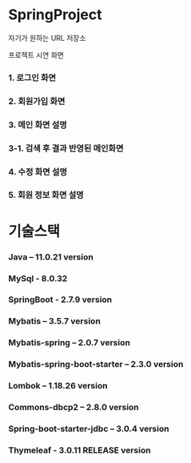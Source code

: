 # SpringProject

자기가 원하는 URL 저장소

프로젝트 시연 화면

### 1. 로그인 화면

### 2. 회원가입 화면

### 3. 메인 화면 설명

### 3-1. 검색 후 결과 반영된 메인화면

### 4. 수정 화면 설명

### 5. 회원 정보 화면 설명


# 기술스택
### Java 				                 – 11.0.21 version  
### MySql 				               - 8.0.32
### SpringBoot 			             - 2.7.9 version
### Mybatis 			               – 3.5.7 version
### Mybatis-spring 			         – 2.0.7 version
### Mybatis-spring-boot-starter – 2.3.0 version
### Lombok 			                – 1.18.26 version
### Commons-dbcp2 		          – 2.8.0 version
### Spring-boot-starter-jdbc 	  – 3.0.4 version
### Thymeleaf 			            - 3.0.11 RELEASE version 
